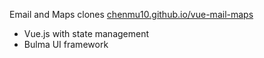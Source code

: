 Email and Maps clones
[chenmu10.github.io/vue-mail-maps](chenmu10.github.io/vue-mail-maps)
- Vue.js with state management
- Bulma UI framework

